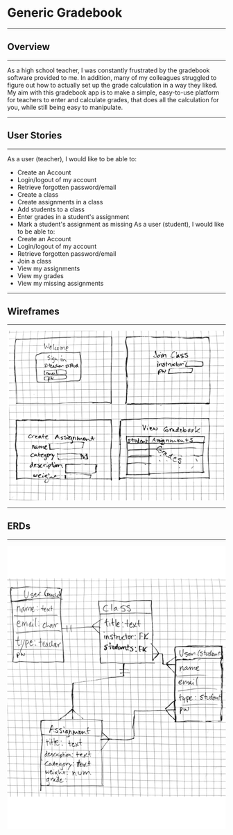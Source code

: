 # Generic Gradebook
---

## Overview
---
As a high school teacher, I was constantly frustrated by the gradebook software provided to me. In addition, many of my colleagues struggled to figure out how to actually set up the grade calculation in a way they liked. My aim with this gradebook app is to make a simple, easy-to-use platform for teachers to enter and calculate grades, that does all the calculation for you, while still being easy to manipulate.

---
## User Stories
---
As a user (teacher), I would like to be able to:
- Create an Account
- Login/logout of my account
- Retrieve forgotten password/email
- Create a class
- Create assignments in a class
- Add students to a class
- Enter grades in a student's assignment
- Mark a student's assignment as missing
As a user (student), I would like to be able to:
- Create an Account
- Login/logout of my account
- Retrieve forgotten password/email
- Join a class
- View my assignments
- View my grades
- View my missing assignments

---
## Wireframes
---

![Wireframes](img/wireframes.png)

---
## ERDs
---

![ERDs](img/ERD.png)